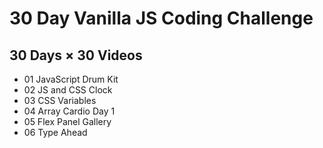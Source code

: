 # 30 Day Vanilla JS Coding Challenge
## 30 Days × 30 Videos

+ 01 JavaScript Drum Kit
+ 02 JS and CSS Clock
+ 03 CSS Variables
+ 04 Array Cardio Day 1
+ 05 Flex Panel Gallery
+ 06 Type Ahead
